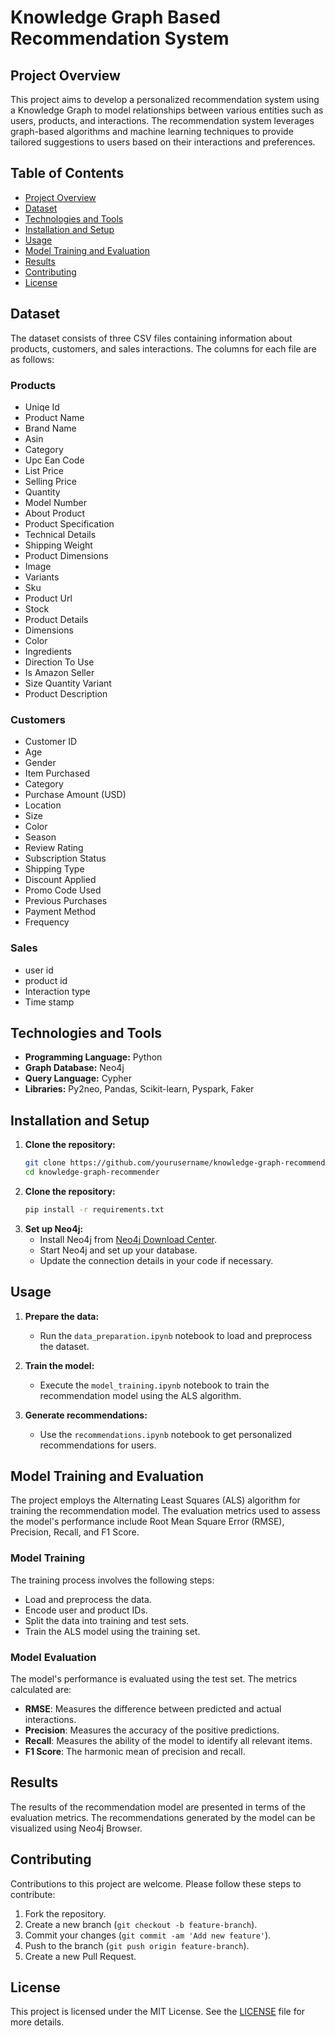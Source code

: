 # Knowledge Graph Based Recommendation System

## Project Overview
This project aims to develop a personalized recommendation system using a Knowledge Graph to model relationships between various entities such as users, products, and interactions. The recommendation system leverages graph-based algorithms and machine learning techniques to provide tailored suggestions to users based on their interactions and preferences.

## Table of Contents
- [Project Overview](#project-overview)
- [Dataset](#dataset)
- [Technologies and Tools](#technologies-and-tools)
- [Installation and Setup](#installation-and-setup)
- [Usage](#usage)
- [Model Training and Evaluation](#model-training-and-evaluation)
- [Results](#results)
- [Contributing](#contributing)
- [License](#license)

## Dataset
The dataset consists of three CSV files containing information about products, customers, and sales interactions. The columns for each file are as follows:

### Products
- Uniqe Id
- Product Name
- Brand Name
- Asin
- Category
- Upc Ean Code
- List Price
- Selling Price
- Quantity
- Model Number
- About Product
- Product Specification
- Technical Details
- Shipping Weight
- Product Dimensions
- Image
- Variants
- Sku
- Product Url
- Stock
- Product Details
- Dimensions
- Color
- Ingredients
- Direction To Use
- Is Amazon Seller
- Size Quantity Variant
- Product Description

### Customers
- Customer ID
- Age
- Gender
- Item Purchased
- Category
- Purchase Amount (USD)
- Location
- Size
- Color
- Season
- Review Rating
- Subscription Status
- Shipping Type
- Discount Applied
- Promo Code Used
- Previous Purchases
- Payment Method
- Frequency

### Sales
- user id
- product id
- Interaction type
- Time stamp

## Technologies and Tools
- **Programming Language:** Python
- **Graph Database:** Neo4j
- **Query Language:** Cypher
- **Libraries:** Py2neo, Pandas, Scikit-learn, Pyspark, Faker

## Installation and Setup
1. **Clone the repository:**
   ```bash
   git clone https://github.com/yourusername/knowledge-graph-recommender.git
   cd knowledge-graph-recommender
   ```
2. **Clone the repository:**
   ```bash
   pip install -r requirements.txt
   ```
3. **Set up Neo4j:**
   - Install Neo4j from [Neo4j Download Center](https://neo4j.com/download/).
   - Start Neo4j and set up your database.
   - Update the connection details in your code if necessary.

## Usage
1. **Prepare the data:**
   - Run the `data_preparation.ipynb` notebook to load and preprocess the dataset.

2. **Train the model:**
   - Execute the `model_training.ipynb` notebook to train the recommendation model using the ALS algorithm.

3. **Generate recommendations:**
   - Use the `recommendations.ipynb` notebook to get personalized recommendations for users.

## Model Training and Evaluation
The project employs the Alternating Least Squares (ALS) algorithm for training the recommendation model. The evaluation metrics used to assess the model's performance include Root Mean Square Error (RMSE), Precision, Recall, and F1 Score.

### Model Training
The training process involves the following steps:
- Load and preprocess the data.
- Encode user and product IDs.
- Split the data into training and test sets.
- Train the ALS model using the training set.

### Model Evaluation
The model's performance is evaluated using the test set. The metrics calculated are:
- **RMSE**: Measures the difference between predicted and actual interactions.
- **Precision**: Measures the accuracy of the positive predictions.
- **Recall**: Measures the ability of the model to identify all relevant items.
- **F1 Score**: The harmonic mean of precision and recall.

## Results
The results of the recommendation model are presented in terms of the evaluation metrics. The recommendations generated by the model can be visualized using Neo4j Browser.

## Contributing
Contributions to this project are welcome. Please follow these steps to contribute:
1. Fork the repository.
2. Create a new branch (`git checkout -b feature-branch`).
3. Commit your changes (`git commit -am 'Add new feature'`).
4. Push to the branch (`git push origin feature-branch`).
5. Create a new Pull Request.

## License
This project is licensed under the MIT License. See the [LICENSE](LICENSE) file for more details.
